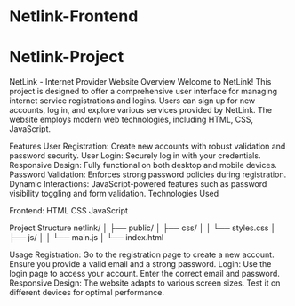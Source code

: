# Netlink-Frontend
# Netlink-Project


NetLink - Internet Provider Website
Overview
Welcome to NetLink! This project is designed to offer a comprehensive user interface for managing internet service registrations and logins. Users can sign up for new accounts, log in, and explore various services provided by NetLink. The website employs modern web technologies, including HTML, CSS, JavaScript.

Features
User Registration: Create new accounts with robust validation and password security.
User Login: Securely log in with your credentials.
Responsive Design: Fully functional on both desktop and mobile devices.
Password Validation: Enforces strong password policies during registration.
Dynamic Interactions: JavaScript-powered features such as password visibility toggling and form validation.
Technologies Used


Frontend:
HTML
CSS
JavaScript



Project Structure
netlink/
│
├── public/
│   ├── css/
│   │   └── styles.css
│   ├── js/
│   │   └── main.js
│   └── index.html



Usage
Registration: Go to the registration page to create a new account. Ensure you provide a valid email and a strong password.
Login: Use the login page to access your account. Enter the correct email and password.
Responsive Design: The website adapts to various screen sizes. Test it on different devices for optimal performance.